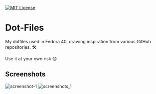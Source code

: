 [![MIT License](https://img.shields.io/badge/License-MIT-green.svg)](https://choosealicense.com/licenses/mit/)


# Dot-Files
My dotfiles used in Fedora 40, drawing inspiration from various GitHub repositories. 🛠️

Use it at your own risk 😊


## Screenshots
![screenshot-1](https://github.com/user-attachments/assets/5739025f-0552-4420-b050-d7ed6ee9867b)
![screenshots_1](https://github.com/user-attachments/assets/e96a4056-8cf1-4db6-91d8-142bf35b8549)
